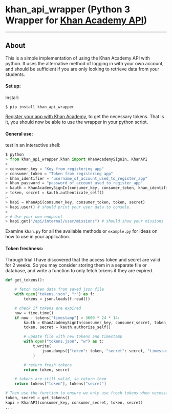 # khan_api_wrapper (Python 3 Wrapper for [Khan Academy API](https://github.com/Khan/khan-api))
------------------------------------------------

## About
This is a simple implementation of using the Khan Academy API with python. It uses the alternative method of logging in with your own account, and should be sufficient if you are only looking to retrieve data from your students.

#### Set up:

Install:

```
$ pip install khan_api_wrapper
```
[Register your app with Khan Academy](https://www.khanacademy.org/api-apps/register), to get the necessary tokens. That is it, you should now be able to use the wrapper in your python script.

#### General use:
test in an interactive shell:

```python
$ python
> from khan_api_wrapper.khan import KhanAcademySignIn, KhanAPI
>
> consumer_key = "Key from registering app"
> consumer_token = "Token from registering app"
> khan_identifier = "username_of_account_used_to_register_app"
> khan_password = "password_of_account_used_to_register_app"
> kauth = KhanAcademySignIn(consumer_key, consumer_token, khan_identifier, khan_password)
> token, secret = kauth.authenticate_self()
>
> kapi = KhanApi(consumer_key, consumer_token, token, secret)
> kapi.user() # should print your user data to console.
>
> # Use your own endpoint
> kapi.get("/api/internal/user/missions") # should show your missions
```

Examine `khan.py` for all the available methods or `example.py` for ideas on how to use in your application.

#### Token freshness:

Through trial I have discovered that the access token and secret are valid for 2 weeks. So you may consider storing them in a separate file or database, and write a function to only fetch tokens if they are expired.

```python
def get_tokens():

    # fetch token data from saved json file
    with open("tokens.json", "r") as f:
        tokens = json.loads(f.read())

    # check if tokens are expired
    now = time.time()
    if now - tokens["timestamp"] > 3600 * 24 * 14:
        kauth = KhanAcademySignIn(consumer_key, consumer_secret, token, uname, pwd)
        token, secret = kauth.authorize_self()

        # update file with new tokens and timestamp
        with open("tokens.json", "w") as t:
            t.write(
                json.dumps({"token": token, "secret": secret, "timestamp": now})
            )

        # return fresh tokens
        return token, secret

    # tokens are still valid, so return them
    return tokens["token"], tokens["secret"]

# Then use the function to ensure we only use fresh tokens when necessary
token, secret = get_tokens()
kapi = KhanAPI(consumer_key, consumer_secret, token, secret)
...
```
